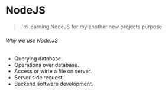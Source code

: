 # NodeJS
> I'm learning NodeJS for my another new projects purpose
###### Why we use Node.JS
- Querying database.
- Operations over database.
- Access or wirte a file on server.
- Server side request.
- Backend software development.


